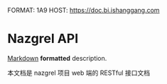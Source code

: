 FORMAT: 1A9
HOST: https://doc.bi.ishanggang.com

# Nazgrel API
[Markdown](http://daringfireball.net/projects/markdown/syntax) **formatted** description.

本文档是 nazgrel 项目 web 端的 RESTful 接口文档

<!-- include(intro.md) -->
<!-- include(guide.md) -->

<!-- include(api/web/ping.md) -->
<!-- include(api/web/auth.md) -->

<!-- include(api/web/constant_setting.md) -->
<!-- include(api/web/channel_region.md) -->
<!-- include(api/web/channel.md) -->
<!-- include(api/web/channel_user.md) -->
<!-- include(api/web/shopkeeper.md) -->

<!-- include(api/web/report/channel_shop_newer.md) -->
